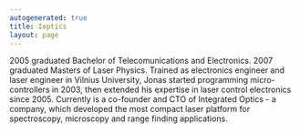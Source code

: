```yaml
---
autogenerated: true
title: Ioptics
layout: page
---
```


2005 graduated Bachelor of Telecomunications and Electronics. 2007
graduated Masters of Laser Physics. Trained as electronics engineer and
laser engineer in Vilnius University, Jonas started programming
micro-controllers in 2003, then extended his expertise in laser control
electronics since 2005. Currently is a co-founder and CTO of Integrated
Optics - a company, which developed the most compact laser platform for
spectroscopy, microscopy and range finding applications.
